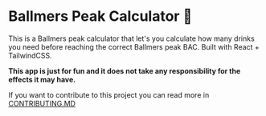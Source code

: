 # Ballmers Peak Calculator 🍺
This is a Ballmers peak calculator that let's you calculate how many drinks you need before reaching the correct Ballmers peak BAC. Built with React + TailwindCSS.

**This app is just for fun and it does not take any responsibility for the effects it may have.**

If you want to contribute to this project you can read more in [CONTRIBUTING.MD](CONTRIBUTING.md)